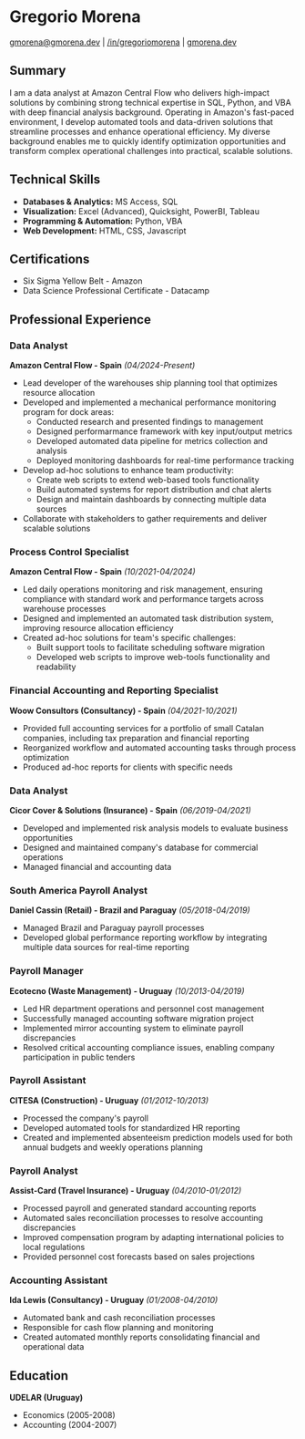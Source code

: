 # Gregorio Morena
[gmorena@gmorena.dev](mailto:gmorena@gmorena.dev) | [/in/gregoriomorena](https://www.linkedin.com/in/gregoriomiomorena) | [gmorena.dev](https://gmorena.dev)

## Summary
I am a data analyst at Amazon Central Flow who delivers high-impact solutions by combining strong technical expertise in SQL, Python, and VBA with deep financial analysis background. Operating in Amazon's fast-paced environment, I develop automated tools and data-driven solutions that streamline processes and enhance operational efficiency. My diverse background enables me to quickly identify optimization opportunities and transform complex operational challenges into practical, scalable solutions.

## Technical Skills
- **Databases & Analytics:** MS Access, SQL
- **Visualization:** Excel (Advanced), Quicksight, PowerBI, Tableau
- **Programming & Automation:** Python, VBA
- **Web Development:** HTML, CSS, Javascript

## Certifications
- Six Sigma Yellow Belt - Amazon
- Data Science Professional Certificate - Datacamp

## Professional Experience

### Data Analyst
**Amazon Central Flow - Spain** *(04/2024-Present)*
- Lead developer of the warehouses ship planning tool that optimizes resource allocation
- Developed and implemented a mechanical performance monitoring program for dock areas:
  - Conducted research and presented findings to management
  - Designed performarmance framework with key input/output metrics
  - Developed automated data pipeline for metrics collection and analysis
  - Deployed monitoring dashboards for real-time performance tracking
- Develop ad-hoc solutions to enhance team productivity:
  - Create web scripts to extend web-based tools functionality
  - Build automated systems for report distribution and chat alerts
  - Design and maintain dashboards by connecting multiple data sources
- Collaborate with stakeholders to gather requirements and deliver scalable solutions

### Process Control Specialist
**Amazon Central Flow - Spain** *(10/2021-04/2024)*
- Led daily operations monitoring and risk management, ensuring compliance with standard work and performance targets across warehouse processes
- Designed and implemented an automated task distribution system, improving resource allocation efficiency
- Created ad-hoc solutions for team's specific challenges:
  - Built support tools to facilitate scheduling software migration
  - Developed web scripts to improve web-tools functionality and readability

### Financial Accounting and Reporting Specialist
**Woow Consultors (Consultancy) - Spain** *(04/2021-10/2021)*
- Provided full accounting services for a portfolio of small Catalan companies, including tax preparation and financial reporting
- Reorganized workflow and automated accounting tasks through process optimization
- Produced ad-hoc reports for clients with specific needs

### Data Analyst
**Cicor Cover & Solutions (Insurance) - Spain** *(06/2019-04/2021)*
- Developed and implemented risk analysis models to evaluate business opportunities
- Designed and maintained company's database for commercial operations
- Managed financial and accounting data

### South America Payroll Analyst
**Daniel Cassin (Retail) - Brazil and Paraguay** *(05/2018-04/2019)*
- Managed Brazil and Paraguay payroll processes
- Developed global performance reporting workflow by integrating multiple data sources for real-time reporting

### Payroll Manager
**Ecotecno (Waste Management) - Uruguay** *(10/2013-04/2019)*
- Led HR department operations and personnel cost management
- Successfully managed accounting software migration project
- Implemented mirror accounting system to eliminate payroll discrepancies
- Resolved critical accounting compliance issues, enabling company participation in public tenders

### Payroll Assistant
**CITESA (Construction) - Uruguay** *(01/2012-10/2013)*
- Processed the company's payroll
- Developed automated tools for standardized HR reporting
- Created and implemented absenteeism prediction models used for both annual budgets and weekly operations planning

### Payroll Analyst
**Assist-Card (Travel Insurance) - Uruguay** *(04/2010-01/2012)*
- Processed payroll and generated standard accounting reports
- Automated sales reconciliation processes to resolve accounting discrepancies
- Improved compensation program by adapting international policies to local regulations
- Provided personnel cost forecasts based on sales projections

### Accounting Assistant
**Ida Lewis (Consultancy) - Uruguay** *(01/2008-04/2010)*
- Automated bank and cash reconciliation processes
- Responsible for cash flow planning and monitoring
- Created automated monthly reports consolidating financial and operational data

## Education
**UDELAR (Uruguay)**
- Economics (2005-2008)
- Accounting (2004-2007)
